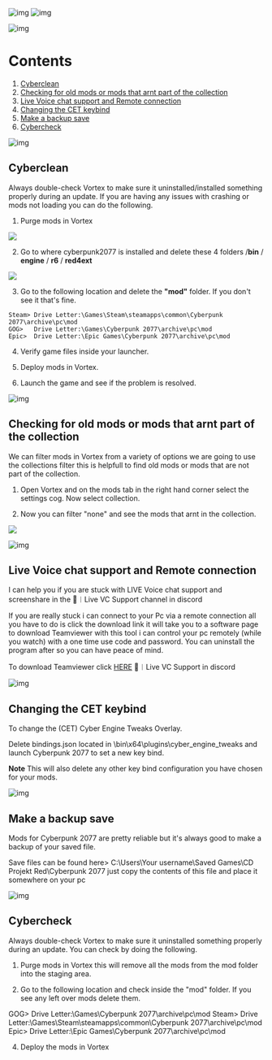 ![img](https://s11.gifyu.com/images/Cuty-od-Dreams-Logo-YellowUP.png)
![img](https://s12.gifyu.com/images/Su3dO.png)

![img](https://i.imgur.com/wAJUpeU.png)

# Contents

1) [Cyberclean](#cyberclean)
2) [Checking for old mods or mods that arnt part of the collection](#checking-for-old-mods-or-mods-that-arnt-part-of-the-collection)
3) [Live Voice chat support and Remote connection](#live-voice-chat-support-and-remote-connection)
4) [Changing the CET keybind](#changing-the-cet-keybind)
5) [Make a backup save](#make-a-backup-save)
6) [Cybercheck](#cybercheck)

![img](https://i.imgur.com/wAJUpeU.png)

## Cyberclean

Always double-check Vortex to make sure it uninstalled/installed something properly during an update. If you are having any issues with crashing or mods not loading you can do the following.

1) Purge mods in Vortex

![](https://s11.gifyu.com/images/Purge-Deploiy.jpg)

2) Go to where cyberpunk2077 is installed and delete these 4 folders /**bin** / **engine** / **r6** / **red4ext**

![](https://s12.gifyu.com/images/Cyberclean.jpg)

3) Go to the following location and delete the **"mod"** folder. If you don't see it that's fine.

```
Steam> Drive Letter:\Games\Steam\steamapps\common\Cyberpunk 2077\archive\pc\mod
GOG>   Drive Letter:\Games\Cyberpunk 2077\archive\pc\mod
Epic>  Drive Letter:\Epic Games\Cyberpunk 2077\archive\pc\mod  
```

4) Verify game files inside your launcher.

5) Deploy mods in Vortex.

6) Launch the game and see if the problem is resolved. 

![img](https://i.imgur.com/wAJUpeU.png)

## Checking for old mods or mods that arnt part of the collection

We can filter mods in Vortex from a variety of options we are going to use the collections filter this is helpfull to find old mods or mods that are not part of the collection.

1) Open Vortex and on the mods tab in the right hand corner select the settings cog. Now select collection.
 
2) Now you can filter "none" and see the mods that arnt in the collection.

![](https://s11.gifyu.com/images/Su3mn.png)

![img](https://i.imgur.com/wAJUpeU.png)

## Live Voice chat support and Remote connection

I can help you if you are stuck with LIVE Voice chat support and screenshare in the ⁠🔧︱Live VC Support channel in discord

If you are really stuck i can connect to your Pc via a remote connection all you have to do is click the download link it will take you to a software page to download Teamviewer with this tool i can control your pc remotely (while you watch) with a one time use code and password. You can uninstall the program after so you can have peace of mind.

To download Teamviewer click [HERE](https://www.teamviewer.com/en-us/download/windows/?utm_source=google&utm_medium=cpc&utm_campaign=au|b|pr|22|jun|tv-core-download-sn|free|t0|0&utm_content=Download&utm_term=teamviewer%20download&gad=1&gclid=CjwKCAjw9pGjBhB-EiwAa5jl3JtSMlwskHVNVTH2fzvXvtj6wTBD_uhieVL3zYhh38ZYQBQscEv3KRoCZGsQAvD_BwE)
🔧︱Live VC Support in discord

![img](https://i.imgur.com/wAJUpeU.png)

## Changing the CET keybind

To change the (CET) Cyber Engine Tweaks Overlay.

Delete bindings.json located in \bin\x64\plugins\cyber_engine_tweaks and launch Cyberpunk 2077 to set a new key bind.

**Note** This will also delete any other key bind configuration you have chosen for your mods.

![img](https://i.imgur.com/wAJUpeU.png)

## Make a backup save

Mods for Cyberpunk 2077 are pretty reliable but it's always good to make a backup of your saved file. 

Save files can be found here> C:\Users\Your username\Saved Games\CD Projekt Red\Cyberpunk 2077 just copy the contents of this file and place it somewhere on your pc

![img](https://i.imgur.com/wAJUpeU.png)

## Cybercheck

Always double-check Vortex to make sure it uninstalled something properly during an update. You can check by doing the following.

1) Purge mods in Vortex this will remove all the mods from the mod folder into the staging area.

3) Go to the following location and check inside the "mod" folder. If you see any left over mods delete them.

GOG>     Drive Letter:\Games\Cyberpunk 2077\archive\pc\mod 
Steam>   Drive Letter:\Games\Steam\steamapps\common\Cyberpunk 2077\archive\pc\mod
Epic>    Drive Letter:\Epic Games\Cyberpunk 2077\archive\pc\mod 

4) Deploy the mods in Vortex
